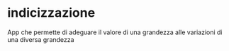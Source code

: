 # indicizzazione
App che permette di adeguare il valore di una grandezza alle variazioni di una diversa grandezza
